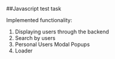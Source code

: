 ##Javascript test task

Implemented functionality:
1. Displaying users through the backend
2. Search by users
3. Personal Users Modal Popups
4. Loader
